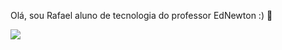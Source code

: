 Olá, sou Rafael aluno de tecnologia do professor EdNewton :) 🎻

![](https://media.tenor.com/zNxZHnRsXdAAAAAi/musical-notes.gif)
